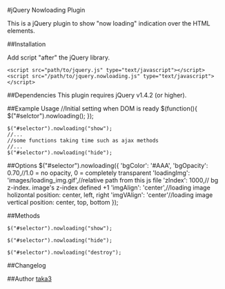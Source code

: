 #jQuery Nowloading Plugin

This is a jQuery plugin to show "now loading" indication over the HTML elements.

##Installation

Add script "after" the jQuery library.

    <script src="path/to/jquery.js" type="text/javascript"></script>
    <script src="/path/to/jquery.nowloading.js" type="text/javascript"></script>

##Dependencies
This plugin requires jQuery v1.4.2 (or higher).

##Example Usage
    //Initial setting when DOM is ready
    $(function(){
        $("#selctor").nowloading();
    });

    $("#selector").nowloading("show");
    //...
    //some functions taking time such as ajax methods
    //...
    $("#selector").nowloading("hide");

##Options
    $("#selector").nowloading({
        'bgColor': '#AAA',
        'bgOpacity': 0.70,//1.0 = no opacity, 0 = completely transparent
        'loadingImg': 'images/loading_img.gif',//relative path from this js file
        'zIndex': 1000,// bg z-index. image's z-index defined +1
        'imgAlign': 'center',//loading image holizontal position: center, left, right
        'imgVAlign': 'center'//loading image vertical position: center, top, bottom
    });


##Methods

    $("#selector").nowloading("show");

    $("#selector").nowloading("hide");
    
    $("#selector").nowloading("destroy");

##Changelog


##Author
[taka3](https://github.com/taka3)
